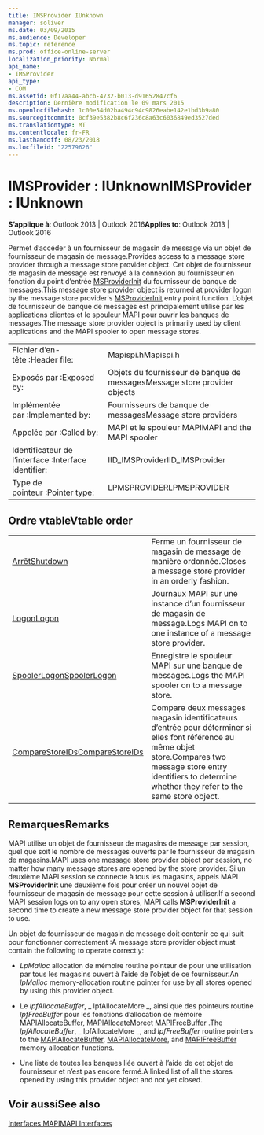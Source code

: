```yaml
---
title: IMSProvider IUnknown
manager: soliver
ms.date: 03/09/2015
ms.audience: Developer
ms.topic: reference
ms.prod: office-online-server
localization_priority: Normal
api_name:
- IMSProvider
api_type:
- COM
ms.assetid: 0f17aa44-abcb-4732-b013-d91652847cf6
description: Dernière modification le 09 mars 2015
ms.openlocfilehash: 1c00e54d02ba494c94c9826eabe142e1bd3b9a80
ms.sourcegitcommit: 0cf39e5382b8c6f236c8a63c6036849ed3527ded
ms.translationtype: MT
ms.contentlocale: fr-FR
ms.lasthandoff: 08/23/2018
ms.locfileid: "22579626"
---
```

# <a name="imsprovider--iunknown"></a><span data-ttu-id="22212-103">IMSProvider : IUnknown</span><span class="sxs-lookup"><span data-stu-id="22212-103">IMSProvider : IUnknown</span></span>

  
  
<span data-ttu-id="22212-104">**S’applique à**: Outlook 2013 | Outlook 2016</span><span class="sxs-lookup"><span data-stu-id="22212-104">**Applies to**: Outlook 2013 | Outlook 2016</span></span> 
  
<span data-ttu-id="22212-105">Permet d’accéder à un fournisseur de magasin de message via un objet de fournisseur de magasin de message.</span><span class="sxs-lookup"><span data-stu-id="22212-105">Provides access to a message store provider through a message store provider object.</span></span> <span data-ttu-id="22212-106">Cet objet de fournisseur de magasin de message est renvoyé à la connexion au fournisseur en fonction du point d’entrée [MSProviderInit](msproviderinit.md) du fournisseur de banque de messages.</span><span class="sxs-lookup"><span data-stu-id="22212-106">This message store provider object is returned at provider logon by the message store provider's [MSProviderInit](msproviderinit.md) entry point function.</span></span> <span data-ttu-id="22212-107">L’objet de fournisseur de banque de messages est principalement utilisé par les applications clientes et le spouleur MAPI pour ouvrir les banques de messages.</span><span class="sxs-lookup"><span data-stu-id="22212-107">The message store provider object is primarily used by client applications and the MAPI spooler to open message stores.</span></span> 
  
|||
|:-----|:-----|
|<span data-ttu-id="22212-108">Fichier d’en-tête :</span><span class="sxs-lookup"><span data-stu-id="22212-108">Header file:</span></span>  <br/> |<span data-ttu-id="22212-109">Mapispi.h</span><span class="sxs-lookup"><span data-stu-id="22212-109">Mapispi.h</span></span>  <br/> |
|<span data-ttu-id="22212-110">Exposés par :</span><span class="sxs-lookup"><span data-stu-id="22212-110">Exposed by:</span></span>  <br/> |<span data-ttu-id="22212-111">Objets du fournisseur de banque de messages</span><span class="sxs-lookup"><span data-stu-id="22212-111">Message store provider objects</span></span>  <br/> |
|<span data-ttu-id="22212-112">Implémentée par :</span><span class="sxs-lookup"><span data-stu-id="22212-112">Implemented by:</span></span>  <br/> |<span data-ttu-id="22212-113">Fournisseurs de banque de messages</span><span class="sxs-lookup"><span data-stu-id="22212-113">Message store providers</span></span>  <br/> |
|<span data-ttu-id="22212-114">Appelée par :</span><span class="sxs-lookup"><span data-stu-id="22212-114">Called by:</span></span>  <br/> |<span data-ttu-id="22212-115">MAPI et le spouleur MAPI</span><span class="sxs-lookup"><span data-stu-id="22212-115">MAPI and the MAPI spooler</span></span>  <br/> |
|<span data-ttu-id="22212-116">Identificateur de l’interface :</span><span class="sxs-lookup"><span data-stu-id="22212-116">Interface identifier:</span></span>  <br/> |<span data-ttu-id="22212-117">IID_IMSProvider</span><span class="sxs-lookup"><span data-stu-id="22212-117">IID_IMSProvider</span></span>  <br/> |
|<span data-ttu-id="22212-118">Type de pointeur :</span><span class="sxs-lookup"><span data-stu-id="22212-118">Pointer type:</span></span>  <br/> |<span data-ttu-id="22212-119">LPMSPROVIDER</span><span class="sxs-lookup"><span data-stu-id="22212-119">LPMSPROVIDER</span></span>  <br/> |
   
## <a name="vtable-order"></a><span data-ttu-id="22212-120">Ordre vtable</span><span class="sxs-lookup"><span data-stu-id="22212-120">Vtable order</span></span>

|||
|:-----|:-----|
|[<span data-ttu-id="22212-121">Arrêt</span><span class="sxs-lookup"><span data-stu-id="22212-121">Shutdown</span></span>](imsprovider-shutdown.md) <br/> |<span data-ttu-id="22212-122">Ferme un fournisseur de magasin de message de manière ordonnée.</span><span class="sxs-lookup"><span data-stu-id="22212-122">Closes a message store provider in an orderly fashion.</span></span>  <br/> |
|[<span data-ttu-id="22212-123">Logon</span><span class="sxs-lookup"><span data-stu-id="22212-123">Logon</span></span>](imsprovider-logon.md) <br/> |<span data-ttu-id="22212-124">Journaux MAPI sur une instance d’un fournisseur de magasin de message.</span><span class="sxs-lookup"><span data-stu-id="22212-124">Logs MAPI on to one instance of a message store provider.</span></span>  <br/> |
|[<span data-ttu-id="22212-125">SpoolerLogon</span><span class="sxs-lookup"><span data-stu-id="22212-125">SpoolerLogon</span></span>](imsprovider-spoolerlogon.md) <br/> |<span data-ttu-id="22212-126">Enregistre le spouleur MAPI sur une banque de messages.</span><span class="sxs-lookup"><span data-stu-id="22212-126">Logs the MAPI spooler on to a message store.</span></span>  <br/> |
|[<span data-ttu-id="22212-127">CompareStoreIDs</span><span class="sxs-lookup"><span data-stu-id="22212-127">CompareStoreIDs</span></span>](imsprovider-comparestoreids.md) <br/> |<span data-ttu-id="22212-128">Compare deux messages magasin identificateurs d’entrée pour déterminer si elles font référence au même objet store.</span><span class="sxs-lookup"><span data-stu-id="22212-128">Compares two message store entry identifiers to determine whether they refer to the same store object.</span></span>  <br/> |
   
## <a name="remarks"></a><span data-ttu-id="22212-129">Remarques</span><span class="sxs-lookup"><span data-stu-id="22212-129">Remarks</span></span>

<span data-ttu-id="22212-130">MAPI utilise un objet de fournisseur de magasins de message par session, quel que soit le nombre de messages ouverts par le fournisseur de magasin de magasins.</span><span class="sxs-lookup"><span data-stu-id="22212-130">MAPI uses one message store provider object per session, no matter how many message stores are opened by the store provider.</span></span> <span data-ttu-id="22212-131">Si un deuxième MAPI session se connecte à tous les magasins, appels MAPI **MSProviderInit** une deuxième fois pour créer un nouvel objet de fournisseur de magasin de message pour cette session à utiliser.</span><span class="sxs-lookup"><span data-stu-id="22212-131">If a second MAPI session logs on to any open stores, MAPI calls **MSProviderInit** a second time to create a new message store provider object for that session to use.</span></span> 
  
<span data-ttu-id="22212-132">Un objet de fournisseur de magasin de message doit contenir ce qui suit pour fonctionner correctement :</span><span class="sxs-lookup"><span data-stu-id="22212-132">A message store provider object must contain the following to operate correctly:</span></span>
  
- <span data-ttu-id="22212-133">_LpMalloc_ allocation de mémoire routine pointeur de pour une utilisation par tous les magasins ouvert à l’aide de l’objet de ce fournisseur.</span><span class="sxs-lookup"><span data-stu-id="22212-133">An  _lpMalloc_ memory-allocation routine pointer for use by all stores opened by using this provider object.</span></span> 
    
- <span data-ttu-id="22212-134">Le _lpfAllocateBuffer_, _ lpfAllocateMore _, ainsi que des pointeurs routine _lpfFreeBuffer_ pour les fonctions d’allocation de mémoire [MAPIAllocateBuffer](mapiallocatebuffer.md), [MAPIAllocateMore](mapiallocatemore.md)et [MAPIFreeBuffer](mapifreebuffer.md) .</span><span class="sxs-lookup"><span data-stu-id="22212-134">The  _lpfAllocateBuffer_,  _ lpfAllocateMore _, and  _lpfFreeBuffer_ routine pointers to the [MAPIAllocateBuffer](mapiallocatebuffer.md), [MAPIAllocateMore](mapiallocatemore.md), and [MAPIFreeBuffer](mapifreebuffer.md) memory allocation functions.</span></span> 
    
- <span data-ttu-id="22212-135">Une liste de toutes les banques liée ouvert à l’aide de cet objet de fournisseur et n’est pas encore fermé.</span><span class="sxs-lookup"><span data-stu-id="22212-135">A linked list of all the stores opened by using this provider object and not yet closed.</span></span>
    
## <a name="see-also"></a><span data-ttu-id="22212-136">Voir aussi</span><span class="sxs-lookup"><span data-stu-id="22212-136">See also</span></span>



[<span data-ttu-id="22212-137">Interfaces MAPI</span><span class="sxs-lookup"><span data-stu-id="22212-137">MAPI Interfaces</span></span>](mapi-interfaces.md)


